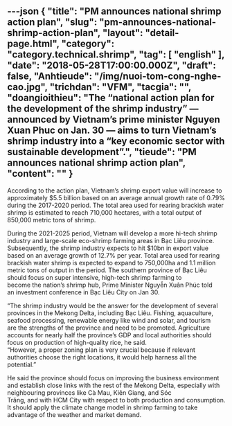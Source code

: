---json
{
    "title": "PM announces national shrimp action plan",
    "slug": "pm-announces-national-shrimp-action-plan",
    "layout": "detail-page.html",
    "category": "category.technical.shrimp",
    "tag": [
        "english"
    ],
    "date": "2018-05-28T17:00:00.000Z",
    "draft": false,
    "Anhtieude": "/img/nuoi-tom-cong-nghe-cao.jpg",
    "trichdan": "VFM",
    "tacgia": "",
    "doangioithieu": "The “national action plan for the development of the shrimp industry” — announced by Vietnam’s prime minister Nguyen Xuan Phuc on Jan. 30 — aims to turn Vietnam’s shrimp industry into a “key economic sector with sustainable development”.",
    "tieude": "PM announces national shrimp action plan",
    "__content__": ""
}
---
<p><span style="font-size:14px">According to the action plan, Vietnam&rsquo;s shrimp export value will increase&nbsp;to approximately $5.5 billion based on an average annual growth rate of 0.79% during the 2017-2020 period. The total area used for rearing brackish water shrimp is estimated to reach 710,000 hectares, with a total output of 850,000 metric tons of shrimp.</span></p>

<p><span style="font-size:14px">During the 2021-2025 period, Vietnam will develop a more&nbsp;hi-tech shrimp industry and large-scale eco-shrimp farming areas in Bạc Li&ecirc;u province. Subsequently, the shrimp industry expects to hit $10bn in export value based on an average growth of 12.7% per year. Total area used for rearing brackish water shrimp is expected to expand to 750,000ha and 1.1 million metric tons of output in the period. The southern province of Bạc Li&ecirc;u should focus on super intensive,&nbsp;high-tech shrimp farming to become&nbsp;the&nbsp;nation&rsquo;s&nbsp;shrimp&nbsp;hub, Prime Minister Nguyễn Xu&acirc;n Ph&uacute;c&nbsp;told an&nbsp;investment conference in Bạc Li&ecirc;u City on Jan 30.</span></p>

<p><span style="font-size:14px">&ldquo;The shrimp industry would be the answer for the development of several provinces in the Mekong Delta, including Bạc Li&ecirc;u. Fishing, aquaculture, seafood processing, renewable energy like wind and solar, and tourism are&nbsp;the&nbsp;strengths&nbsp;of the province and need to be promoted. Agriculture accounts for nearly half the province&rsquo;s GDP and local authorities should focus on production of high-quality rice, he said. &ldquo;However,&nbsp;a&nbsp;proper&nbsp;zoning&nbsp;plan is very crucial&nbsp;because if relevant authorities choose the right locations, it would help harness all the potential.&rdquo;</span></p>

<p><span style="font-size:14px">He&nbsp;said&nbsp;the province should&nbsp;focus on improving the business environment and establish&nbsp;close links&nbsp;with&nbsp;the rest of the&nbsp;Mekong Delta, especially with neighbouring provinces like C&agrave; Mau, Ki&ecirc;n Giang, and S&oacute;c Trăng,&nbsp;and&nbsp;with&nbsp;HCM&nbsp;City&nbsp;with respect to&nbsp;both production and consumption. It should apply the climate change model in shrimp farming to take advantage of the weather and market demand.</span></p>

<p>&nbsp;</p>

